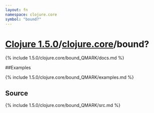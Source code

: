 ```yaml
---
layout: fn
namespace: clojure.core
symbol: "bound?"
---
```


# [Clojure 1.5.0](../../)/[clojure.core](../)/bound?

{% include 1.5.0/clojure.core/bound_QMARK/docs.md %}

##Examples

{% include 1.5.0/clojure.core/bound_QMARK/examples.md %}
## Source
{% include 1.5.0/clojure.core/bound_QMARK/src.md %}

